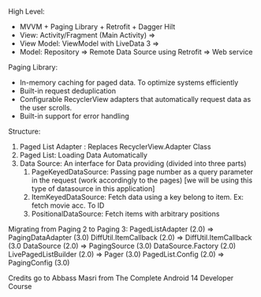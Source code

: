 High Level: 
- MVVM + Paging Library + Retrofit + Dagger Hilt
- View: Activity/Fragment (Main Activity) => 
- View Model: ViewModel with LiveData 3 => 
- Model: Repository => Remote Data Source using Retrofit => Web service

Paging Library:
- In-memory caching for paged data. To optimize systems efficiently
- Built-in request deduplication
- Configurable RecyclerView adapters that automatically request data as the user scrolls.
- Built-in support for error handling

Structure:
1. Paged List Adapter : Replaces RecyclerView.Adapter Class
2. Paged List: Loading Data Automatically
3. Data Source: An interface for Data providing (divided into three parts)
    1. PageKeyedDataSource: Passing page number as a query parameter in the request (work accordingly to the pages) [we will be using this type of datasource in this application]
    2. ItemKeyedDataSource: Fetch data using a key belong to item. Ex: fetch movie acc. To ID
    3. PositionalDataSource: Fetch items with arbitrary positions

Migrating from Paging 2 to Paging 3:
PagedListAdapter (2.0)     => PagingDataAdapter (3.0)
DiffUtil.ItemCallback (2.0) => DiffUtil.ItemCallback (3.0
DataSource (2.0)                => PagingSource (3.0)
DataSource.Factory (2.0)
LivePagedListBuilder (2.0) => Pager (3.0)
PagedList.Config (2.0)        => PagingConfig (3.0)



Credits go to Abbass Masri
from The Complete Android 14 Developer Course
